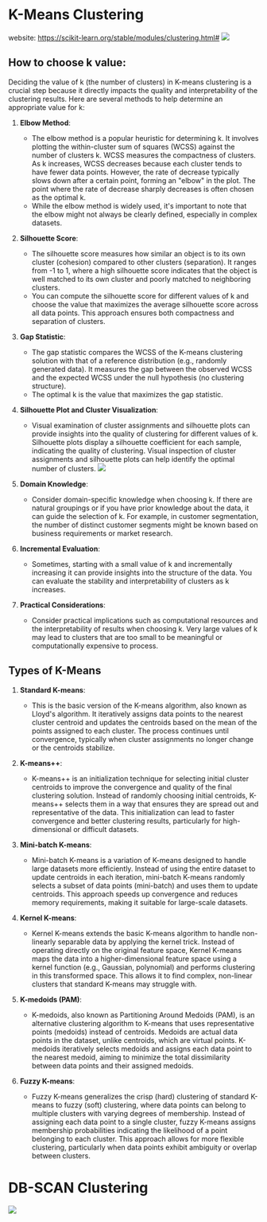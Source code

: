 # K-Means Clustering
website: https://scikit-learn.org/stable/modules/clustering.html#
![](https://github.com/praj2408/Machine-Learning-Notes/blob/main/Unsupervised%20Algorithms/K%20means.jpg)
 
## How to choose k value:
 Deciding the value of k (the number of clusters) in K-means clustering is a crucial step because it directly impacts the quality and interpretability of the clustering results. Here are several methods to help determine an appropriate value for k:

1. **Elbow Method**:
   - The elbow method is a popular heuristic for determining k. It involves plotting the within-cluster sum of squares (WCSS) against the number of clusters k. WCSS measures the compactness of clusters. As k increases, WCSS decreases because each cluster tends to have fewer data points. However, the rate of decrease typically slows down after a certain point, forming an "elbow" in the plot. The point where the rate of decrease sharply decreases is often chosen as the optimal k.
   - While the elbow method is widely used, it's important to note that the elbow might not always be clearly defined, especially in complex datasets.

2. **Silhouette Score**:
   - The silhouette score measures how similar an object is to its own cluster (cohesion) compared to other clusters (separation). It ranges from -1 to 1, where a high silhouette score indicates that the object is well matched to its own cluster and poorly matched to neighboring clusters. 
   - You can compute the silhouette score for different values of k and choose the value that maximizes the average silhouette score across all data points. This approach ensures both compactness and separation of clusters.
   
3. **Gap Statistic**:
   - The gap statistic compares the WCSS of the K-means clustering solution with that of a reference distribution (e.g., randomly generated data). It measures the gap between the observed WCSS and the expected WCSS under the null hypothesis (no clustering structure).
   - The optimal k is the value that maximizes the gap statistic.
   
4. **Silhouette Plot and Cluster Visualization**:
   - Visual examination of cluster assignments and silhouette plots can provide insights into the quality of clustering for different values of k. Silhouette plots display a silhouette coefficient for each sample, indicating the quality of clustering. Visual inspection of cluster assignments and silhouette plots can help identify the optimal number of clusters.
![](https://scikit-learn.org/stable/_images/sphx_glr_plot_kmeans_silhouette_analysis_004.png)

5. **Domain Knowledge**:
   - Consider domain-specific knowledge when choosing  k. If there are natural groupings or if you have prior knowledge about the data, it can guide the selection of k. For example, in customer segmentation, the number of distinct customer segments might be known based on business requirements or market research.

6. **Incremental Evaluation**:
   - Sometimes, starting with a small value of k and incrementally increasing it can provide insights into the structure of the data. You can evaluate the stability and interpretability of clusters as k increases.

7. **Practical Considerations**:
   - Consider practical implications such as computational resources and the interpretability of results when choosing k. Very large values of k may lead to clusters that are too small to be meaningful or computationally expensive to process.

## Types of K-Means

1. **Standard K-means**:
   - This is the basic version of the K-means algorithm, also known as Lloyd's algorithm. It iteratively assigns data points to the nearest cluster centroid and updates the centroids based on the mean of the points assigned to each cluster. The process continues until convergence, typically when cluster assignments no longer change or the centroids stabilize.

2. **K-means++**:
   - K-means++ is an initialization technique for selecting initial cluster centroids to improve the convergence and quality of the final clustering solution. Instead of randomly choosing initial centroids, K-means++ selects them in a way that ensures they are spread out and representative of the data. This initialization can lead to faster convergence and better clustering results, particularly for high-dimensional or difficult datasets.

3. **Mini-batch K-means**:
   - Mini-batch K-means is a variation of K-means designed to handle large datasets more efficiently. Instead of using the entire dataset to update centroids in each iteration, mini-batch K-means randomly selects a subset of data points (mini-batch) and uses them to update centroids. This approach speeds up convergence and reduces memory requirements, making it suitable for large-scale datasets.

4. **Kernel K-means**:
   - Kernel K-means extends the basic K-means algorithm to handle non-linearly separable data by applying the kernel trick. Instead of operating directly on the original feature space, Kernel K-means maps the data into a higher-dimensional feature space using a kernel function (e.g., Gaussian, polynomial) and performs clustering in this transformed space. This allows it to find complex, non-linear clusters that standard K-means may struggle with.

5. **K-medoids (PAM)**:
   - K-medoids, also known as Partitioning Around Medoids (PAM), is an alternative clustering algorithm to K-means that uses representative points (medoids) instead of centroids. Medoids are actual data points in the dataset, unlike centroids, which are virtual points. K-medoids iteratively selects medoids and assigns each data point to the nearest medoid, aiming to minimize the total dissimilarity between data points and their assigned medoids.

6. **Fuzzy K-means**:
   - Fuzzy K-means generalizes the crisp (hard) clustering of standard K-means to fuzzy (soft) clustering, where data points can belong to multiple clusters with varying degrees of membership. Instead of assigning each data point to a single cluster, fuzzy K-means assigns membership probabilities indicating the likelihood of a point belonging to each cluster. This approach allows for more flexible clustering, particularly when data points exhibit ambiguity or overlap between clusters.



# DB-SCAN Clustering
![](https://github.com/praj2408/Machine-Learning-Notes/blob/main/Unsupervised%20Algorithms/DBSCAN.jpg)




